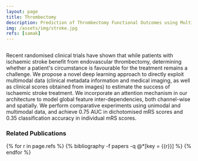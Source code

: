 ```yaml
---
layout: page
title: Thrombectomy
description: Prediction of Thrombectomy Functional Outcomes using Multimodal Data
img: /assets/img/stroke.jpg
refs: [samak]
---
```


<div class="md-12">
    <img class="col three left" src="{{ site.baseurl }}/assets/img/stroke.jpg" alt="" title="stroke evolution"/>
</div>


Recent randomised clinical trials have shown that while patients with ischaemic stroke benefit from endovascular thrombectomy, determining whether a patient's circumstance is favourable for the treatment remains a challenge. We propose a novel deep learning approach to directly exploit multimodal data (clinical metadata information and medical imaging, as well as clinical scores obtained from images) to estimate the success of ischaemic stroke treatment. We
incorporate an attention mechanism in our architecture to model global feature inter-dependencies, both channel-wise and spatially. We perform comparative experiments using unimodal and multimodal data, and achieve 0.75 AUC in dichotomised mRS scores and 0.35 classification accuracy in individual mRS scores.


<div class="md-12">
<h3>Related Publications</h3>
{% for r in page.refs %}
  {% bibliography -f papers -q @*[key = {{r}}] %}
{% endfor %}
</div>